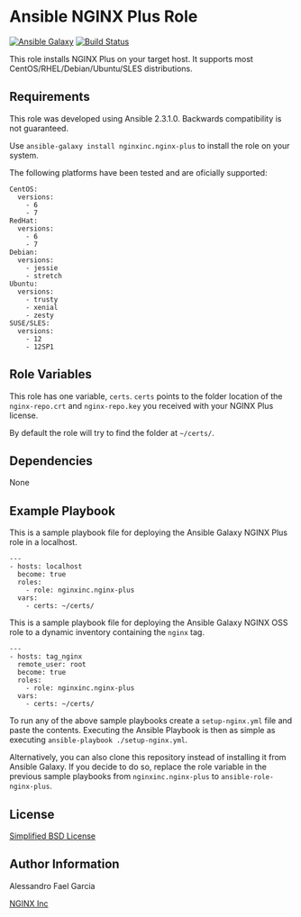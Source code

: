 Ansible NGINX Plus Role
=======================

[![Ansible Galaxy](https://img.shields.io/badge/galaxy-nginxinc.nginx--plus-5bbdbf.svg)](https://galaxy.ansible.com/nginxinc/nginx-plus)
[![Build Status](https://travis-ci.org/nginxinc/ansible-role-nginx-plus.svg?branch=master)](https://travis-ci.org/nginxinc/ansible-role-nginx-plus)

This role installs NGINX Plus on your target host. It supports most CentOS/RHEL/Debian/Ubuntu/SLES distributions.

Requirements
------------

This role was developed using Ansible 2.3.1.0. Backwards compatibility is not guaranteed.

Use `ansible-galaxy install nginxinc.nginx-plus` to install the role on your system.

The following platforms have been tested and are oficially supported:

    CentOS:
      versions:
        - 6
        - 7
    RedHat:
      versions:
        - 6
        - 7
    Debian:
      versions:
        - jessie
        - stretch
    Ubuntu:
      versions:
        - trusty
        - xenial
        - zesty
    SUSE/SLES:
      versions:
        - 12
        - 12SP1

Role Variables
--------------

This role has one variable, `certs`. `certs` points to the folder location of the `nginx-repo.crt` and `nginx-repo.key` you received with your NGINX Plus license.

By default the role will try to find the folder at `~/certs/`.

Dependencies
------------

None

Example Playbook
----------------

This is a sample playbook file for deploying the Ansible Galaxy NGINX Plus role in a localhost.

    ---
    - hosts: localhost
      become: true
      roles:
        - role: nginxinc.nginx-plus
      vars:
        - certs: ~/certs/

This is a sample playbook file for deploying the Ansible Galaxy NGINX OSS role to a dynamic inventory containing the `nginx` tag.

    ---
    - hosts: tag_nginx
      remote_user: root
      become: true
      roles:
        - role: nginxinc.nginx-plus
      vars:
        - certs: ~/certs/

To run any of the above sample playbooks create a `setup-nginx.yml` file and paste the contents. Executing the Ansible Playbook is then as simple as executing `ansible-playbook ./setup-nginx.yml`.

Alternatively, you can also clone this repository instead of installing it from Ansible Galaxy. If you decide to do so, replace the role variable in the previous sample playbooks from `nginxinc.nginx-plus` to `ansible-role-nginx-plus`.

License
-------

[Simplified BSD License](https://github.com/nginxinc/ansible-role-nginx-plus/blob/master/LICENSE)

Author Information
------------------

Alessandro Fael Garcia

[NGINX Inc](https://www.nginx.com/)
